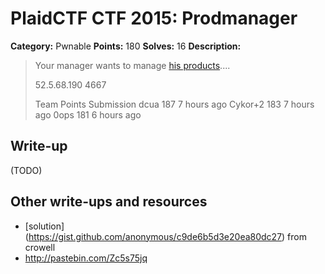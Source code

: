# PlaidCTF CTF 2015: Prodmanager

**Category:** Pwnable
**Points:** 180
**Solves:** 16
**Description:**

> Your manager wants to manage [his products](http://play.plaidctf.com/files/prodmanager_4d8d279676a55c81940198a31d8bc2f7).... 
> 
> 52.5.68.190 4667
> 
> 
> Team	Points	Submission
> dcua	187	7 hours ago
> Cykor+2	183	7 hours ago
> 0ops	181	6 hours ago

## Write-up

(TODO)

## Other write-ups and resources

* [solution] (https://gist.github.com/anonymous/c9de6b5d3e20ea80dc27) from crowell
* <http://pastebin.com/Zc5s75jq>
